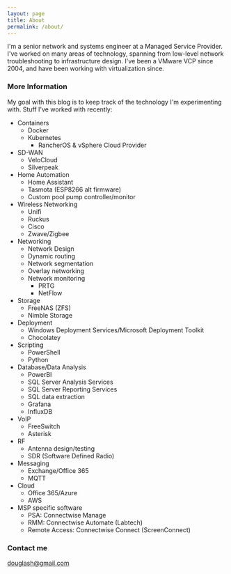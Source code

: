 ```yaml
---
layout: page
title: About
permalink: /about/
---
```


I'm a senior network and systems engineer at a Managed Service Provider. I've worked on many areas of technology, spanning from low-level network troubleshooting to infrastructure design. I've been a VMware VCP since 2004, and have been working with virtualization since. 

### More Information

My goal with this blog is to keep track of the technology I'm experimenting with. 
Stuff I've worked with recently:
- Containers
  - Docker
  - Kubernetes
    - RancherOS & vSphere Cloud Provider
- SD-WAN
  - VeloCloud
  - Silverpeak
- Home Automation
  - Home Assistant
  - Tasmota (ESP8266 alt firmware)
  - Custom pool pump controller/monitor
- Wireless Networking
  - Unifi
  - Ruckus
  - Cisco
  - Zwave/Zigbee
- Networking
  - Network Design
  - Dynamic routing
  - Network segmentation
  - Overlay networking
  - Network monitoring
    - PRTG
    - NetFlow
- Storage
  - FreeNAS (ZFS)
  - Nimble Storage
- Deployment
  - Windows Deployment Services/Microsoft Deployment Toolkit
  - Chocolatey
- Scripting
  - PowerShell
  - Python
- Database/Data Analysis
  - PowerBI
  - SQL Server Analysis Services
  - SQL Server Reporting Services
  - SQL data extraction
  - Grafana
  - InfluxDB
- VoIP
  - FreeSwitch
  - Asterisk
- RF
  - Antenna design/testing
  - SDR (Software Defined Radio)
- Messaging
  - Exchange/Office 365
  - MQTT
- Cloud
  - Office 365/Azure
  - AWS
- MSP specific software
  - PSA: Connectwise Manage
  - RMM: Connectwise Automate (Labtech)
  - Remote Access: Connectwise Connect (ScreenConnect)



### Contact me

[douglash@gmail.com](mailto:douglash@gmail.com)